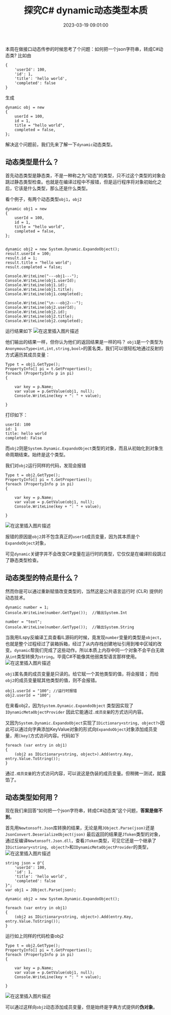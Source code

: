 ﻿---
thumbnail:
cover:
title: '探究C# dynamic动态类型本质'
excerpt:
description:
date: 2023-03-19 09:01:00
tags:
  - .net
  - asp.net core
  - C#

categories:
  - .NET
 
toc: true
recommend: 1
keywords: categories-java
uniqueId: 2023-03-19 09:01:00/探究C# dynamic动态类型本质.html
---
本周在做接口动态传参的时候思考了个问题：如何把一个json字符串，转成C#动态类?
比如由
```
{
    'userId': 100,
    'id': 1,
    'title': 'hello world',
    'completed': false
}
```
生成
```
dynamic obj = new
{
    userId = 100,
    id = 1,
    title = "hello world",
    completed = false,
};
```

解决这个问题前，我们先来了解一下`dynamic`动态类型。

## 动态类型是什么？

首先动态类型是静态类，不是一种称之为“动态”的类型，只不过这个类型的对象会跳过静态类型检查。也就是在编译过程中不报错，但是运行程序将对象初始化之后，它该是什么类型，那么还是什么类型。

看个例子，有两个动态类型`obj1`，`obj2`
```
dynamic obj1 = new
{
    userId = 100,
    id = 1,
    title = "hello world",
    completed = false,
};


dynamic obj2 = new System.Dynamic.ExpandoObject();
result.userId = 100;
result.id = 1;
result.title = "hello world";
result.completed = false;

Console.WriteLine("---obj1---");
Console.WriteLine(obj1.userId);
Console.WriteLine(obj1.id);
Console.WriteLine(obj1.title);
Console.WriteLine(obj1.completed);

Console.WriteLine("\n---obj2---");
Console.WriteLine(obj2.userId);
Console.WriteLine(obj2.id);
Console.WriteLine(obj2.title);
Console.WriteLine(obj2.completed);
```
运行结果如下
![在这里插入图片描述](644861-20230408184742924-746762484.png)

他们输出的结果一样，但你认为他们的返回结果是一样的吗？
`obj1`是一个类型为`AnonymousType<int,int,string,bool>`的匿名类，我们可以很轻松地通过反射的方式遍历其成员变量：
```
Type t = obj1.GetType();
PropertyInfo[] pi = t.GetProperties();
foreach (PropertyInfo p in pi)
{

    var key = p.Name;
    var value = p.GetValue(obj1, null);
    Console.WriteLine(key + ": " + value);

}
```
打印如下：

```
userId: 100
id: 1
title: hello world
completed: False
```




而`obj2`则是`System.Dynamic.ExpandoObject`类型的对象，而且从初始化到对象生命周期结束。始终是这个类型。

我们对`obj2`运行同样的代码，发现会报错

```
Type t = obj2.GetType();
PropertyInfo[] pi = t.GetProperties();
foreach (PropertyInfo p in pi)
{

    var key = p.Name;
    var value = p.GetValue(obj1, null);
    Console.WriteLine(key + ": " + value);

}
```
![在这里插入图片描述](644861-20230408184743283-366988634.png)

报错的原因是`obj2`并不包含真正的`userId`成员变量，因为其本质是个`ExpandoObject`对象，

可见`dynamic`关键字并不会改变C#变量在运行时的类型，它仅仅是在编译阶段跳过了静态类型检查。

## 动态类型的特点是什么？

然而你是可以通过重新赋值改变类型的，当然这是公共语言运行时 (CLR) 提供的动态技术。
```
dynamic number = 1;
Console.WriteLine(number.GetType());  //输出System.Int

number = "text";
Console.WriteLine(number.GetType());  //输出System.String
```
当我用ILspy反编译工具查看IL源码的时候，竟发现`number`变量的类型是`object`，也就是整个过程经过了装箱拆箱，经过了从内存栈创建地址引用到堆中区域的改变。`dynamic`帮我们完成了这些动作。所以本质上内存中同一个对象不会平白无故从`int`类型转换为`string`。毕竟C#不能像其他弱类型语言那样使用。
![在这里插入图片描述](644861-20230408184743096-1259158989.png)

`obj1`匿名类的成员变量是只读的。给它赋一个其他类型的值，将会报错；
而给`obj2`的成员变量赋其他类型的值，则不会报错。

```
obj1.userId = "100"; //运行时报错
obj2.userId = "100";
```

在来看obj2，因为`System.Dynamic.ExpandoObject` 类型因实现了 `IDynamicMetaObjectProvider` 因此它能通过`.成员变量`的方式访问内容。

又因为`System.Dynamic.ExpandoObject`实现了`IDictionary<string, object?>`因此可以通过向字典添加KeyValue对象的形式向`ExpandoObject`对象添加成员变量，用`[key]`方式访问内容。代码如下

```
foreach (var entry in obj1)
{
    (obj2 as IDictionary<string, object>).Add(entry.Key, entry.Value.ToString());
}
```
通过`.成员变量`的方式访问内容，可以说这是伪装的成员变量。但稍微一测试，就露馅了。

## 动态类型如何用？
现在我们来回答“如何把一个json字符串，转成C#动态类”这个问题，**答案是做不到**。

首先用`Newtonsoft.Json`库转换的结果，无论是用`JObject.Parse(json)`还是`JsonConvert.DeserializeObject(json)`
最后返回的结果是`JToken`类型的对象，
通过反编译`Newtonsoft.Json.dll`，查看`JToken`类型，可见它还是一个继承了`IDictionary<string, object?>`和`IDynamicMetaObjectProvider`的类型，
![在这里插入图片描述](644861-20230408184743206-194109041.png)

```
string json = @"{
    'userId': 100,
    'id': 1,
    'title': 'hello world',
    'completed': false
}";
var obj1 = JObject.Parse(json);

dynamic obj2 = new System.Dynamic.ExpandoObject();

foreach (var entry in obj1)
{
    (obj2 as IDictionary<string, object>).Add(entry.Key, entry.Value.ToString());
}

```

运行如上同样的代码检查obj2

```
Type t = obj2.GetType();
PropertyInfo[] pi = t.GetProperties();
foreach (PropertyInfo p in pi)
{

    var key = p.Name;
    var value = p.GetValue(obj1, null);
    Console.WriteLine(key + ": " + value);

}
```
![在这里插入图片描述](644861-20230408184743003-675790652.png)


可以通过这样向`obj2`动态添加成员变量，但是始终是字典方式提供的**伪对象**。